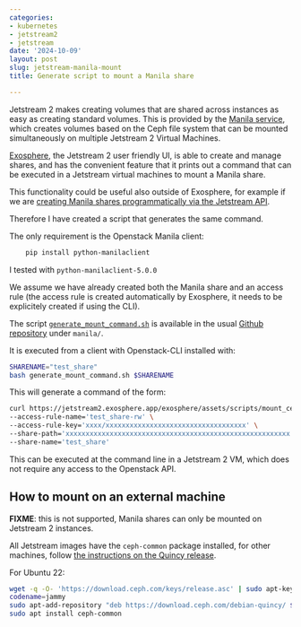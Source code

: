 ```yaml
---
categories:
- kubernetes
- jetstream2
- jetstream
date: '2024-10-09'
layout: post
slug: jetstream-manila-mount
title: Generate script to mount a Manila share

---
```


Jetstream 2 makes creating volumes that are shared across instances as easy as creating standard volumes.
This is provided by the [Manila service](https://docs.jetstream-cloud.org/general/manila/), which creates volumes based on the Ceph file system that can be mounted simultaneously on multiple Jetstream 2 Virtual Machines.

[Exosphere](https://jetstream2.exosphere.app/), the Jetstream 2 user friendly UI, is able to create and manage shares, and has the convenient feature that it prints out a command that can be executed in a Jetstream virtual machines to mount a Manila share.

This functionality could be useful also outside of Exosphere, for example if we are [creating Manila shares programmatically via the Jetstream API](https://docs.jetstream-cloud.org/ui/cli/manila/).

Therefore I have created a script that generates the same command.

The only requirement is the Openstack Manila client:

```bash
    pip install python-manilaclient
```

I tested with `python-manilaclient-5.0.0`

We assume we have already created both the Manila share and an access rule (the access rule is created automatically by Exosphere, it needs to be explicitely created if using the CLI).

The script [`generate_mount_command.sh`](https://github.com/zonca/jupyterhub-deploy-kubernetes-jetstream/blob/master/manila/generate_mount_command.sh) is available in the usual [Github repository](https://github.com/zonca/jupyterhub-deploy-kubernetes-jetstream) under `manila/`.

It is executed from a client with Openstack-CLI installed with:

```bash
SHARENAME="test_share"
bash generate_mount_command.sh $SHARENAME
```

This will generate a command of the form:

```bash
curl https://jetstream2.exosphere.app/exosphere/assets/scripts/mount_ceph.py | sudo python3 - mount \
--access-rule-name='test_share-rw' \
--access-rule-key='xxxx/xxxxxxxxxxxxxxxxxxxxxxxxxxxxxxxxxxx' \
--share-path='xxxxxxxxxxxxxxxxxxxxxxxxxxxxxxxxxxxxxxxxxxxxxxxxxxxxxxxx' \
--share-name='test_share'
```

This can be executed at the command line in a Jetstream 2 VM, which does not require any access to the Openstack API.

## How to mount on an external machine

**FIXME**: this is not supported, Manila shares can only be mounted on Jetstream 2 instances.

All Jetstream images have the `ceph-common` package installed, for other machines, follow [the instructions on the Quincy release](https://docs.ceph.com/en/quincy/install/get-packages/).

For Ubuntu 22:

```bash
wget -q -O- 'https://download.ceph.com/keys/release.asc' | sudo apt-key add -
codename=jammy
sudo apt-add-repository "deb https://download.ceph.com/debian-quincy/ ${codename} main"
sudo apt install ceph-common
```
